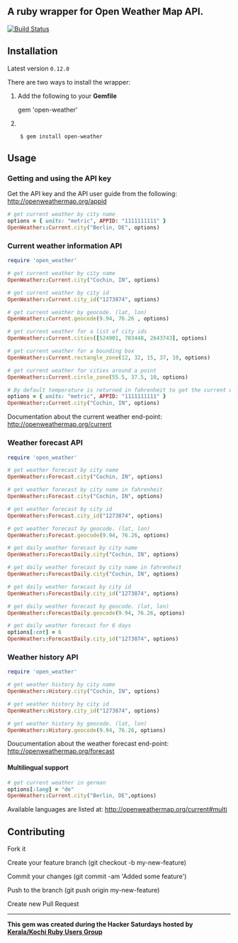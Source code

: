 ## A ruby wrapper for Open Weather Map API.

[![Build Status](https://travis-ci.org/coderhs/ruby_open_weather_map.svg?branch=master)](https://travis-ci.org/coderhs/ruby_open_weather_map)

## Installation

Latest version `0.12.0`

There are two ways to install the wrapper:

1. Add the following to your **Gemfile**

    gem 'open-weather'

2.
```
    $ gem install open-weather
```

## Usage


### Getting and using the API key

Get the API key and the API user guide from the following:
http://openweathermap.org/appid


```ruby
# get current weather by city name
options = { units: "metric", APPID: "1111111111" }
OpenWeather::Current.city("Berlin, DE", options)
```

### Current weather information API


```ruby
require 'open_weather'

# get current weather by city name
OpenWeather::Current.city("Cochin, IN", options)

# get current weather by city id
OpenWeather::Current.city_id("1273874", options)

# get current weather by geocode. (lat, lon)
OpenWeather::Current.geocode(9.94, 76.26 , options)

# get current weather for a list of city ids
OpenWeather::Current.cities([524901, 703448, 2643743], options)

# get current weather for a bounding box
OpenWeather::Current.rectangle_zone(12, 32, 15, 37, 10, options)

# get current weather for cities around a point
OpenWeather::Current.circle_zone(55.5, 37.5, 10, options)

# By default temperature is returned in fahrenheit to get the current weather in degrees celsius use unit as follows.
options = { units: "metric", APPID: "1111111111" }
OpenWeather::Current.city("Cochin, IN", options)
```

Documentation about the current weather end-point:
http://openweathermap.org/current


### Weather forecast API

```ruby
require 'open_weather'

# get weather forecast by city name
OpenWeather::Forecast.city("Cochin, IN", options)

# get weather forecast by city name in fahrenheit
OpenWeather::Forecast.city("Cochin, IN", options)

# get weather forecast by city id
OpenWeather::Forecast.city_id("1273874", options)

# get weather forecast by geocode. (lat, lon)
OpenWeather::Forecast.geocode(9.94, 76.26, options)

# get daily weather forecast by city name
OpenWeather::ForecastDaily.city("Cochin, IN", options)

# get daily weather forecast by city name in fahrenheit
OpenWeather::ForecastDaily.city("Cochin, IN", options)

# get daily weather forecast by city id
OpenWeather::ForecastDaily.city_id("1273874", options)

# get daily weather forecast by geocode. (lat, lon)
OpenWeather::ForecastDaily.geocode(9.94, 76.26, options)

# get daily weather forecast for 6 days
options[:cnt] = 6
OpenWeather::ForecastDaily.city_id("1273874", options)
```

### Weather history API


```ruby
require 'open_weather'

# get weather history by city name
OpenWeather::History.city("Cochin, IN", options)

# get weather history by city id
OpenWeather::History.city_id("1273874", options)

# get weather history by geocode. (lat, lon)
OpenWeather::History.geocode(9.94, 76.26, options)
```

Doucumentation about the weather forecast end-point:
http://openweathermap.org/forecast



#### Multilingual support

```ruby
# get current weather in german
options[:lang] = "de"
OpenWeather::Current.city("Berlin, DE",options)
```

Available languages are listed at:
http://openweathermap.org/current#multi


## Contributing

  Fork it

  Create your feature branch (git checkout -b my-new-feature)

  Commit your changes (git commit -am 'Added some feature')

  Push to the branch (git push origin my-new-feature)

  Create new Pull Request

--------

**This gem was created during the Hacker Saturdays hosted by [Kerala/Kochi Ruby Users Group](https://krug.github.io)**

